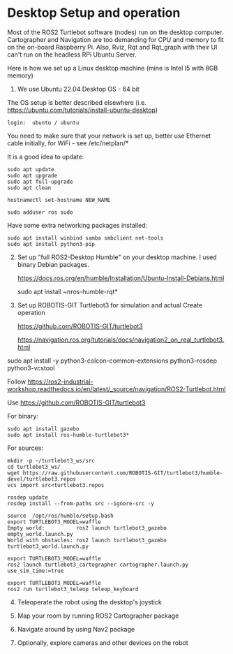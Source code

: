 # Desktop Setup and operation

Most of the ROS2 Turtlebot software (nodes) run on the desktop computer. Cartographer and Navigation are too demanding for CPU and memory to fit on the on-board Raspberry Pi. Also, Rviz, Rqt and Rqt_graph with their UI can't run on the headless RPi Ubuntu Server.

Here is how we set up a Linux desktop machine (mine is Intel I5 with 8GB memory)

1. We use Ubuntu 22.04 Desktop OS - 64 bit

The OS setup is better described elsewhere (i.e. https://ubuntu.com/tutorials/install-ubuntu-desktop)

    login:  ubuntu / ubuntu

You need to make sure that your network is set up, better use Ethernet cable initially, for WiFi - see /etc/netplan/*

It is a good idea to update:

    sudo apt update
    sudo apt upgrade
    sudo apt full-upgrade
    sudo apt clean

    hostnamectl set-hostname NEW_NAME

    sudo adduser ros sudo

Have some extra networking packages installed:

    sudo apt install winbind samba smbclient net-tools
    sudo apt install python3-pip

2. Set up "full ROS2-Desktop Humble" on your desktop machine. I used binary Debian packages.

    https://docs.ros.org/en/humble/Installation/Ubuntu-Install-Debians.html

    sudo apt install ~nros-humble-rqt*

3. Set up ROBOTIS-GIT Turtlebot3 for simulation and actual Create operation

    https://github.com/ROBOTIS-GIT/turtlebot3

    https://navigation.ros.org/tutorials/docs/navigation2_on_real_turtlebot3.html


sudo apt install -y python3-colcon-common-extensions python3-rosdep python3-vcstool

Follow https://ros2-industrial-workshop.readthedocs.io/en/latest/_source/navigation/ROS2-Turtlebot.html

Use https://github.com/ROBOTIS-GIT/turtlebot3

For binary:

    sudo apt install gazebo
    sudo apt install ros-humble-turtlebot3*

For sources:

    mkdir -p ~/turtlebot3_ws/src
    cd turtlebot3_ws/
    wget https://raw.githubusercontent.com/ROBOTIS-GIT/turtlebot3/humble-devel/turtlebot3.repos
    vcs import src<turtlebot3.repos

    rosdep update
    rosdep install --from-paths src --ignore-src -y

    source  /opt/ros/humble/setup.bash
    export TURTLEBOT3_MODEL=waffle
    Empty world:          ros2 launch turtlebot3_gazebo empty_world.launch.py
    World with obstacles: ros2 launch turtlebot3_gazebo turtlebot3_world.launch.py

    export TURTLEBOT3_MODEL=waffle
    ros2 launch turtlebot3_cartographer cartographer.launch.py use_sim_time:=true

    export TURTLEBOT3_MODEL=waffle
    ros2 run turtlebot3_teleop teleop_keyboard


4. Teleoperate the robot using the desktop's joystick

5. Map your room by running ROS2 Cartographer package

6. Navigate around by using Nav2 package

7. Optionally, explore cameras and other devices on the robot

